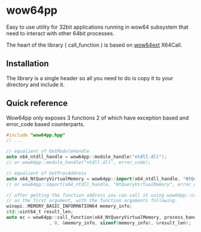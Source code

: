 # wow64pp
Easy to use utility for 32bit applications running in wow64 subsystem that need to interact with other 64bit processes.

The heart of the library ( call_function ) is based on [wow64ext](https://github.com/rwfpl/rewolf-wow64ext) X64Call.

## Installation

The library is a single header so all you need to do is copy it to your directory and include it.

## Quick reference
Wow64pp only exposes 3 functions 2 of which have exception based and error_code based counterparts.

```c++
#include "wow64pp.hpp"
// ...

// equalient of GetModuleHandle
auto x64_ntdll_handle = wow64pp::module_handle("ntdll.dll"); 
// or wow64pp::module_handle("ntdll.dll", error_code);

// equalient of GetProcAddress
auto x64_NtQueryVirtualMemory = wow64pp::import(x64_ntdll_handle, "NtQueryVirtualMemory"); 
// or wow64pp::import(x64_ntdll_handle, "NtQueryVirtualMemory", error_code);

// after getting the function address you can call it using wow64pp::call_function by passing its address
// as the first argument, with the function arguments following.
winapi::MEMORY_BASIC_INFORMATION64 memory_info;
std::uint64_t result_len;
auto ec = wow64pp::call_function(x64_NtQueryVirtualMemory, process_handle, address
				, 0, &memory_info, sizeof(memory_info), &result_len);
```
